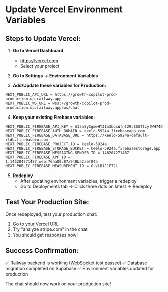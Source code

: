 # Update Vercel Environment Variables

## Steps to Update Vercel:

1. **Go to Vercel Dashboard**
   - https://vercel.com
   - Select your project

2. **Go to Settings → Environment Variables**

3. **Add/Update these variables for Production:**

```
NEXT_PUBLIC_API_URL = https://growth-copilot-prod-production.up.railway.app
NEXT_PUBLIC_WS_URL = wss://growth-copilot-prod-production.up.railway.app/ws/chat
```

4. **Keep your existing Firebase variables:**
```
NEXT_PUBLIC_FIREBASE_API_KEY = AIzaSyCgmwHYJ1m3bqxWfnf29c8SSTtzyfWH74Q
NEXT_PUBLIC_FIREBASE_AUTH_DOMAIN = keelo-5924a.firebaseapp.com
NEXT_PUBLIC_FIREBASE_DATABASE_URL = https://keelo-5924a-default-rtdb.firebaseio.com
NEXT_PUBLIC_FIREBASE_PROJECT_ID = keelo-5924a
NEXT_PUBLIC_FIREBASE_STORAGE_BUCKET = keelo-5924a.firebasestorage.app
NEXT_PUBLIC_FIREBASE_MESSAGING_SENDER_ID = 146204271487
NEXT_PUBLIC_FIREBASE_APP_ID = 1:146204271487:web:76aa00c87a940ba2aef04a
NEXT_PUBLIC_FIREBASE_MEASUREMENT_ID = G-VLB1J1F72L
```

5. **Redeploy**
   - After updating environment variables, trigger a redeploy
   - Go to Deployments tab → Click three dots on latest → Redeploy

## Test Your Production Site:

Once redeployed, test your production chat:
1. Go to your Vercel URL
2. Try "analyze stripe.com" in the chat
3. You should get responses now!

## Success Confirmation:

✅ Railway backend is working (WebSocket test passed)
✅ Database migration completed on Supabase
✅ Environment variables updated for production

The chat should now work on your production site!
